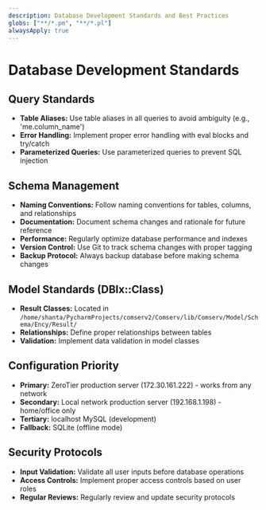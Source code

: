 ```yaml
---
description: Database Development Standards and Best Practices
globs: ["**/*.pm", "**/*.pl"]
alwaysApply: true
---
```


# Database Development Standards

## Query Standards
- **Table Aliases:** Use table aliases in all queries to avoid ambiguity (e.g., 'me.column_name')
- **Error Handling:** Implement proper error handling with eval blocks and try/catch
- **Parameterized Queries:** Use parameterized queries to prevent SQL injection

## Schema Management
- **Naming Conventions:** Follow naming conventions for tables, columns, and relationships
- **Documentation:** Document schema changes and rationale for future reference
- **Performance:** Regularly optimize database performance and indexes
- **Version Control:** Use Git to track schema changes with proper tagging
- **Backup Protocol:** Always backup database before making schema changes

## Model Standards (DBIx::Class)
- **Result Classes:** Located in `/home/shanta/PycharmProjects/comserv2/Comserv/lib/Comserv/Model/Schema/Ency/Result/`
- **Relationships:** Define proper relationships between tables
- **Validation:** Implement data validation in model classes

## Configuration Priority
- **Primary:** ZeroTier production server (172.30.161.222) - works from any network
- **Secondary:** Local network production server (192.168.1.198) - home/office only
- **Tertiary:** localhost MySQL (development)
- **Fallback:** SQLite (offline mode)

## Security Protocols
- **Input Validation:** Validate all user inputs before database operations
- **Access Controls:** Implement proper access controls based on user roles
- **Regular Reviews:** Regularly review and update security protocols